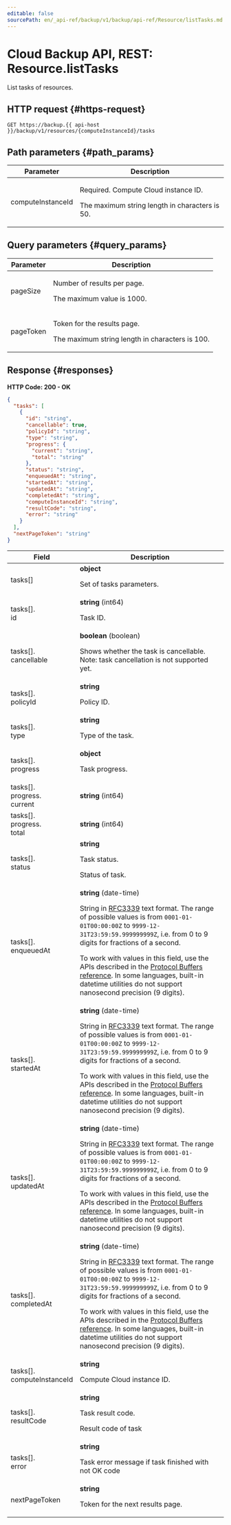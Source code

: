 ```yaml
---
editable: false
sourcePath: en/_api-ref/backup/v1/backup/api-ref/Resource/listTasks.md
---
```


# Cloud Backup API, REST: Resource.listTasks
List tasks of resources.
 

 
## HTTP request {#https-request}
```
GET https://backup.{{ api-host }}/backup/v1/resources/{computeInstanceId}/tasks
```
 
## Path parameters {#path_params}
 
Parameter | Description
--- | ---
computeInstanceId | <p>Required. Compute Cloud instance ID.</p> <p>The maximum string length in characters is 50.</p> 
 
## Query parameters {#query_params}
 
Parameter | Description
--- | ---
pageSize | <p>Number of results per page.</p> <p>The maximum value is 1000.</p> 
pageToken | <p>Token for the results page.</p> <p>The maximum string length in characters is 100.</p> 
 
## Response {#responses}
**HTTP Code: 200 - OK**

```json 
{
  "tasks": [
    {
      "id": "string",
      "cancellable": true,
      "policyId": "string",
      "type": "string",
      "progress": {
        "current": "string",
        "total": "string"
      },
      "status": "string",
      "enqueuedAt": "string",
      "startedAt": "string",
      "updatedAt": "string",
      "completedAt": "string",
      "computeInstanceId": "string",
      "resultCode": "string",
      "error": "string"
    }
  ],
  "nextPageToken": "string"
}
```

 
Field | Description
--- | ---
tasks[] | **object**<br><p>Set of tasks parameters.</p> 
tasks[].<br>id | **string** (int64)<br><p>Task ID.</p> 
tasks[].<br>cancellable | **boolean** (boolean)<br><p>Shows whether the task is cancellable. Note: task cancellation is not supported yet.</p> 
tasks[].<br>policyId | **string**<br><p>Policy ID.</p> 
tasks[].<br>type | **string**<br><p>Type of the task.</p> 
tasks[].<br>progress | **object**<br><p>Task progress.</p> 
tasks[].<br>progress.<br>current | **string** (int64)
tasks[].<br>progress.<br>total | **string** (int64)
tasks[].<br>status | **string**<br><p>Task status.</p> <p>Status of task.</p> 
tasks[].<br>enqueuedAt | **string** (date-time)<br><p>String in <a href="https://www.ietf.org/rfc/rfc3339.txt">RFC3339</a> text format. The range of possible values is from ``0001-01-01T00:00:00Z`` to ``9999-12-31T23:59:59.999999999Z``, i.e. from 0 to 9 digits for fractions of a second.</p> <p>To work with values in this field, use the APIs described in the <a href="https://developers.google.com/protocol-buffers/docs/reference/overview">Protocol Buffers reference</a>. In some languages, built-in datetime utilities do not support nanosecond precision (9 digits).</p> 
tasks[].<br>startedAt | **string** (date-time)<br><p>String in <a href="https://www.ietf.org/rfc/rfc3339.txt">RFC3339</a> text format. The range of possible values is from ``0001-01-01T00:00:00Z`` to ``9999-12-31T23:59:59.999999999Z``, i.e. from 0 to 9 digits for fractions of a second.</p> <p>To work with values in this field, use the APIs described in the <a href="https://developers.google.com/protocol-buffers/docs/reference/overview">Protocol Buffers reference</a>. In some languages, built-in datetime utilities do not support nanosecond precision (9 digits).</p> 
tasks[].<br>updatedAt | **string** (date-time)<br><p>String in <a href="https://www.ietf.org/rfc/rfc3339.txt">RFC3339</a> text format. The range of possible values is from ``0001-01-01T00:00:00Z`` to ``9999-12-31T23:59:59.999999999Z``, i.e. from 0 to 9 digits for fractions of a second.</p> <p>To work with values in this field, use the APIs described in the <a href="https://developers.google.com/protocol-buffers/docs/reference/overview">Protocol Buffers reference</a>. In some languages, built-in datetime utilities do not support nanosecond precision (9 digits).</p> 
tasks[].<br>completedAt | **string** (date-time)<br><p>String in <a href="https://www.ietf.org/rfc/rfc3339.txt">RFC3339</a> text format. The range of possible values is from ``0001-01-01T00:00:00Z`` to ``9999-12-31T23:59:59.999999999Z``, i.e. from 0 to 9 digits for fractions of a second.</p> <p>To work with values in this field, use the APIs described in the <a href="https://developers.google.com/protocol-buffers/docs/reference/overview">Protocol Buffers reference</a>. In some languages, built-in datetime utilities do not support nanosecond precision (9 digits).</p> 
tasks[].<br>computeInstanceId | **string**<br><p>Compute Cloud instance ID.</p> 
tasks[].<br>resultCode | **string**<br><p>Task result code.</p> <p>Result code of task</p> 
tasks[].<br>error | **string**<br><p>Task error message if task finished with not OK code</p> 
nextPageToken | **string**<br><p>Token for the next results page.</p> 